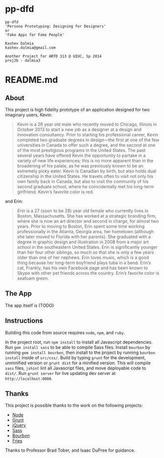 pp-dfd
======

    pp-dfd
    'Persona Prototyping: Designing for Designers'
    or
    'Fake Apps for Fake People'

    Kashev Dalmia
    kashev.dalmia@gmail.com

    Another Project for ARTD 313 @ UIUC, Sp 2014
    proj2b - dalmia3

# README.md

## About
This project is high fidelity prototype of an application designed for two imaginary users, Kevin:

> _Kevin_ is a 26 year old male who recently moved to Chicago, Illinois in October 2013 to start a new job as a designer at a design and innovation consultancy. Prior to starting his professional career, Kevin completed two graduate degrees in design—the first at one of the few universities in Canada to offer such a degree, and the second at one of the most prestigious programs in the United States. The past several years have offered Kevin the opportunity to partake in a variety of new life experiences; this is no more apparent than in the broadening of his palate, as he was previously known to be an extremely picky eater. Kevin is Canadian by birth, but also holds dual citizenship in the United States. He travels often to visit not only his own family back in Canada, but also to visit the community of his second graduate school, where he coincidentally met his long-term girlfriend. Kevin’s favorite color is red.

and Erin:

> _Erin_ is a 27 (soon to be 28) year old female who currently lives in Boston, Massachusetts. She has worked at a strategic branding firm, where she is now an art director and second in charge, for almost two years. Prior to moving to Boston, Erin spent some time working professionally in the Atlanta, Georgia area, her hometown (although she later moved to Florida with her parents). She graduated with a degree in graphic design and illustration in 2008 from a major art school in the southeastern United States. Erin is significantly younger than her four other siblings, so much so that she is only a few years older than one of her nephews. Erin loves music, which is a good thing because her long-term boyfriend plays tuba in a band. Erin’s cat, Frankly, has his own Facebook page and has been known to Skype with other pet friends across the country. Erin’s favorite color is seafoam green.

## The App
The app itself is (TODO)

## Instructions
Building this code from source requires `node`, `npm`, and `ruby`.

In the project root, run `npm install` to install all Javascript dependencies. Run `gem install sass` to be able to compile Sass files. Install `bourbon` by running `gem install bourbon`, then install to the project by running `bourbon install` inside of `src/css/`. Build by typing `grunt` for the development, unminified version or `grunt dist` for a minified version. This will compile `sass` files, `jshint` lint all Javascript files, and move deployable code to `dist/`. Run `grunt server` for live updating dev server at `http://localhost:8000`.

## Thanks
This project is possible thanks to the work on the following projects:
- [Node](http://nodejs.org/)
- [Grunt](http://gruntjs.com/)
- [jQuery](http://jquery.com/)
- [Sass](http://sass-lang.com/)
- [Bourbon](http://bourbon.io/)
- [Fries](http://getfri.es/)

Thanks to Professor Brad Tober, and Isaac DuPree for guidance.

